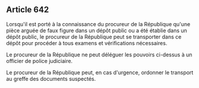 Article 642
----
Lorsqu'il est porté à la connaissance du procureur de la République qu'une pièce
arguée de faux figure dans un dépôt public ou a été établie dans un dépôt
public, le procureur de la République peut se transporter dans ce dépôt pour
procéder à tous examens et vérifications nécessaires.

Le procureur de la République ne peut déléguer les pouvoirs ci-dessus à un
officier de police judiciaire.

Le procureur de la République peut, en cas d'urgence, ordonner le transport au
greffe des documents suspectés.
